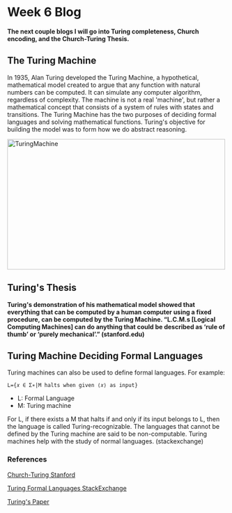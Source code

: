 # Week 6 Blog
**The next couple blogs I will go into Turing completeness, Church encoding, and the Church-Turing Thesis.**
## The Turing Machine
In 1935, Alan Turing developed the Turing Machine, a hypothetical, mathematical model created to argue that any function with natural numbers can be computed. It can simulate any computer algorithm, regardless of complexity. The machine is not a real 'machine', but rather a mathematical concept that consists of a system of rules with states and transitions. The Turing Machine has the two purposes of deciding formal languages and solving mathematical functions. Turing's objective for building the model was to form how we do abstract reasoning.

<img src="https://i0.wp.com/www.worldofcomputing.net/wp-content/uploads/2013/01/turingMachine.gif?resize=400%2C274" alt="TuringMachine" class = "alignleft" height = "300" width="500"/>

## Turing's Thesis
**Turing's demonstration of his mathematical model showed that everything that can be computed by a human computer using a fixed procedure, can be computed by the Turing Machine. “L.C.M.s [Logical Computing Machines] can do anything that could be described as ‘rule of thumb’ or ‘purely mechanical’.” (stanford.edu)**

## Turing Machine Deciding Formal Languages
Turing machines can also be used to define formal languages. For example:
```
L={𝑥 ∈ Σ∗|M halts when given ⟨𝑥⟩ as input}
```
- L: Formal Language
- M: Turing machine

For L, if there exists a M that halts if and only if its input belongs to L, then the language is called Turing-recognizable. The languages that cannot be defined by the Turing machine are said to be non-computable. Turing machines help with the study of normal languages. (stackexchange)


### References
[Church-Turing Stanford](https://plato.stanford.edu/entries/church-turing/)

[Turing Formal Languages StackExchange](https://cs.stackexchange.com/questions/62668/are-turing-machines-and-formal-languages-the-same-mathematical-object)

[Turing's Paper](https://www.cs.virginia.edu/~robins/Turing_Paper_1936.pdf)

